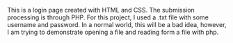This is a login page created with HTML and CSS.
The submission processing is through PHP.
For this project, I used a .txt file with some username and password. 
In a normal world, this will be a bad idea, however, I am trying to demonstrate opening a file
and reading form a file with php.
